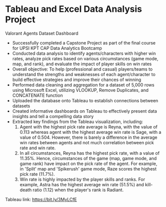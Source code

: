 # Tableau and Excel Data Analysis Project
Valorant Agents Dataset Dashboard
- Successfully completed a Capstone Project as part of the final course for UPSI KPT CAP Data Analytics Bootcamp
- Conducted data analysis to identify agents/characters with higher win rates, analyze pick rates based on various circumstances (game mode, map, and rank), and evaluate the impact of player skills on win rates
- Overall objective: To help (professional and casual) players/teams to understand the strengths and weaknesses of each agent/character to build effective strategies and improve their chances of winning
- Performed data cleaning and aggregation for a dataset of 5,000 rows using Microsoft Excel, utilizing VLOOKUP, Remove Duplicates, and CONCATENATE function
- Uploaded the database onto Tableau to establish connections between datasets
- Created informative dashboards on Tableau to effectively present data insights and tell a compelling data story
- Extracted key findings from the Tableau visualization, including:
	1. Agent with the highest pick rate average is Reyna, with the value of 0.113 whereas agent with the highest average win rate is Sage, with a value of 0.504. However, there is barely a difference in the average win rates between agents and not much correlation between pick rate and win rate.
	2. In all circumstances, Reyna has the highest pick rate, with a value of 11.35%. Hence, circumstances of the game (map, game mode, and game rank) have impact on the pick rate of the agent. For example, in 'Split' map and 'Spikerush' game mode, Raze scores the highest pick rate (11.7%).
	3. Win rate is highly impacted by the player skills and ranks. For example, Astra has the highest average win rate (51.5%) and kill-death ratio (1.12) when the player's rank is Radiant. 

Tableau link: https://bit.ly/3MyLCfE 
